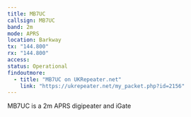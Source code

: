 ```yaml
---
title: MB7UC
callsign: MB7UC
band: 2m
mode: APRS
location: Barkway
tx: "144.800"
rx: "144.800"
access: 
status: Operational
findoutmore:
  - title: "MB7UC on UKRepeater.net"
    link: "https://ukrepeater.net/my_packet.php?id=2156"
---
```

MB7UC is a 2m APRS digipeater and iGate